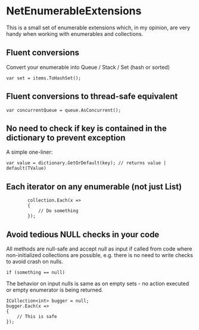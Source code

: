 # NetEnumerableExtensions

This is a small set of enumerable extensions which, in my opinion, are very handy when working with enumerables and collections.

## Fluent conversions

Convert your enumerable into Queue / Stack / Set (hash or sorted)
```
var set = items.ToHashSet();
```

## Fluent conversions to thread-safe equivalent
```
var concurrentQueue = queue.AsConcurrent();
```

## No need to check if key is contained in the dictionary to prevent exception
A simple one-liner:
```
var value = dictionary.GetOrDefault(key); // returns value | default(TValue)
```

## Each iterator on any enumerable (not just List<T>)

```
        collection.Each(x =>
        {
            // Do something
        });

```

## Avoid tedious NULL checks in your code
All methods are null-safe and accept null as input if called from code where non-initialized collections are possible, 
e.g. there is no need to write checks to avoid crash on nulls.
```
if (something == null)
```
The behavior on input nulls is same as on empty sets - no action executed or empty enumerator is being returned.
```
ICollection<int> bugger = null;
bugger.Each(x =>
{
    // This is safe 
});

```
